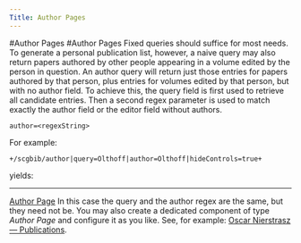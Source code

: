 ```yaml
---
Title: Author Pages
---
```

#Author Pages
#Author Pages
Fixed queries should suffice for most needs. To generate a personal publication list, however, a naive query may also return papers authored by other people appearing in a volume edited by the person in question. An author query will return just those entries for papers authored by that person, plus entries for volumes edited by that person, but with no author field. To achieve this, the query field is first used to retrieve all candidate entries. Then a second regex parameter is used to match exactly the author field or the editor field without authors.
```
author=<regexString>
```
For example:
```
+/scgbib/author|query=Olthoff|author=Olthoff|hideControls=true+
```
yields:

---
[Author Page](%assets_url%/scgbib/?query=Olthoff&filter=Year)
In this case the query and the author regex are the same, but they need not be.
You may also create a dedicated component of type *Author Page* and configure it as you like. See, for example: [Oscar Nierstrasz &mdash; Publications](%assets_url%/scgbib/?query=Nierstrasz&filter=Year).
